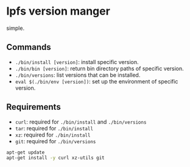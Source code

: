 # Ipfs version manger

simple.

## Commands

- `./bin/install [version]`: install specific version.
- `./bin/bin [version]`: return bin directory paths of specific version.
- `./bin/versions`: list versions that can be installed.
- `eval $(./bin/env [version])`: set up the environment of specific version.


## Requirements

- `curl`: required for `./bin/install` and  `./bin/versions`
- `tar`: required for `./bin/install`
- `xz`: required for `./bin/install`
- `git`: required for `./bin/versions`


```sh
apt-get update
apt-get install -y curl xz-utils git
```
